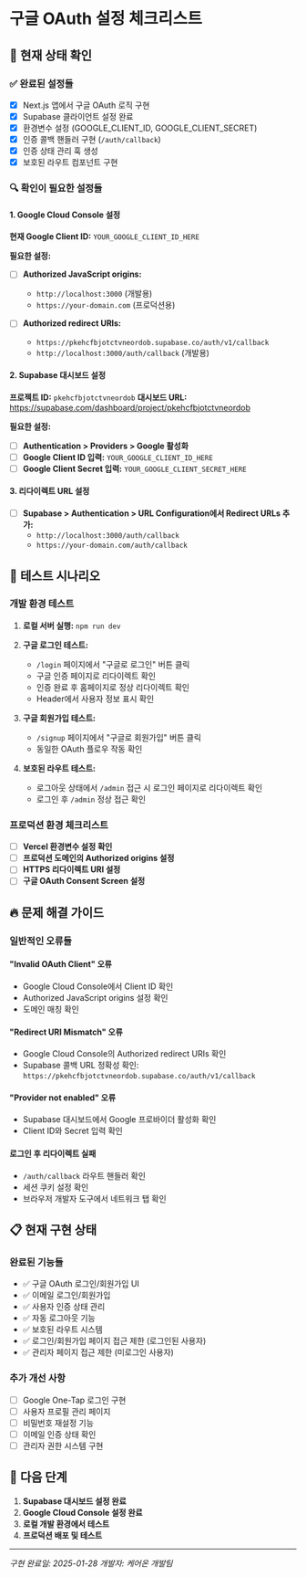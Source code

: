# 구글 OAuth 설정 체크리스트

## 🔧 현재 상태 확인

### ✅ 완료된 설정들
- [x] Next.js 앱에서 구글 OAuth 로직 구현
- [x] Supabase 클라이언트 설정 완료
- [x] 환경변수 설정 (GOOGLE_CLIENT_ID, GOOGLE_CLIENT_SECRET)
- [x] 인증 콜백 핸들러 구현 (`/auth/callback`)
- [x] 인증 상태 관리 훅 생성
- [x] 보호된 라우트 컴포넌트 구현

### 🔍 확인이 필요한 설정들

#### 1. Google Cloud Console 설정
**현재 Google Client ID:** `YOUR_GOOGLE_CLIENT_ID_HERE`

**필요한 설정:**
- [ ] **Authorized JavaScript origins:**
  - `http://localhost:3000` (개발용)
  - `https://your-domain.com` (프로덕션용)
  
- [ ] **Authorized redirect URIs:**
  - `https://pkehcfbjotctvneordob.supabase.co/auth/v1/callback`
  - `http://localhost:3000/auth/callback` (개발용)

#### 2. Supabase 대시보드 설정
**프로젝트 ID:** `pkehcfbjotctvneordob`
**대시보드 URL:** https://supabase.com/dashboard/project/pkehcfbjotctvneordob

**필요한 설정:**
- [ ] **Authentication > Providers > Google 활성화**
- [ ] **Google Client ID 입력:** `YOUR_GOOGLE_CLIENT_ID_HERE`
- [ ] **Google Client Secret 입력:** `YOUR_GOOGLE_CLIENT_SECRET_HERE`

#### 3. 리다이렉트 URL 설정
- [ ] **Supabase > Authentication > URL Configuration에서 Redirect URLs 추가:**
  - `http://localhost:3000/auth/callback`
  - `https://your-domain.com/auth/callback`

## 🧪 테스트 시나리오

### 개발 환경 테스트
1. **로컬 서버 실행:** `npm run dev`
2. **구글 로그인 테스트:**
   - `/login` 페이지에서 "구글로 로그인" 버튼 클릭
   - 구글 인증 페이지로 리다이렉트 확인
   - 인증 완료 후 홈페이지로 정상 리다이렉트 확인
   - Header에서 사용자 정보 표시 확인

3. **구글 회원가입 테스트:**
   - `/signup` 페이지에서 "구글로 회원가입" 버튼 클릭
   - 동일한 OAuth 플로우 작동 확인

4. **보호된 라우트 테스트:**
   - 로그아웃 상태에서 `/admin` 접근 시 로그인 페이지로 리다이렉트 확인
   - 로그인 후 `/admin` 정상 접근 확인

### 프로덕션 환경 체크리스트
- [ ] **Vercel 환경변수 설정 확인**
- [ ] **프로덕션 도메인의 Authorized origins 설정**
- [ ] **HTTPS 리다이렉트 URI 설정**
- [ ] **구글 OAuth Consent Screen 설정**

## 🔥 문제 해결 가이드

### 일반적인 오류들

#### "Invalid OAuth Client" 오류
- Google Cloud Console에서 Client ID 확인
- Authorized JavaScript origins 설정 확인
- 도메인 매칭 확인

#### "Redirect URI Mismatch" 오류
- Google Cloud Console의 Authorized redirect URIs 확인
- Supabase 콜백 URL 정확성 확인: `https://pkehcfbjotctvneordob.supabase.co/auth/v1/callback`

#### "Provider not enabled" 오류
- Supabase 대시보드에서 Google 프로바이더 활성화 확인
- Client ID와 Secret 입력 확인

#### 로그인 후 리다이렉트 실패
- `/auth/callback` 라우트 핸들러 확인
- 세션 쿠키 설정 확인
- 브라우저 개발자 도구에서 네트워크 탭 확인

## 📋 현재 구현 상태

### 완료된 기능들
- ✅ 구글 OAuth 로그인/회원가입 UI
- ✅ 이메일 로그인/회원가입
- ✅ 사용자 인증 상태 관리
- ✅ 자동 로그아웃 기능
- ✅ 보호된 라우트 시스템
- ✅ 로그인/회원가입 페이지 접근 제한 (로그인된 사용자)
- ✅ 관리자 페이지 접근 제한 (미로그인 사용자)

### 추가 개선 사항
- [ ] Google One-Tap 로그인 구현
- [ ] 사용자 프로필 관리 페이지
- [ ] 비밀번호 재설정 기능
- [ ] 이메일 인증 상태 확인
- [ ] 관리자 권한 시스템 구현

## 🚀 다음 단계

1. **Supabase 대시보드 설정 완료**
2. **Google Cloud Console 설정 완료**  
3. **로컬 개발 환경에서 테스트**
4. **프로덕션 배포 및 테스트**

---

*구현 완료일: 2025-01-28*
*개발자: 케어온 개발팀*









